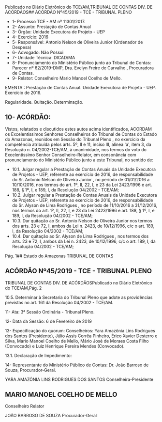 Publicado  no  Diário  Eletrônico do TCE/AM,TRIBUNAL DE CONTAS DIV. DE ACÓRDÃOS## ACÓRDÃO Nº45/2019 - TCE - TRIBUNAL PLENO

- 1- Processo TCE - AM nº 11301/2017.
- 2- Assunto: Prestação de Contas Anual
- 3- Órgão: Unidade Executora de Projeto - UEP
- 4- Exercício: 2016
- 5- Responsável: Antonio Nelson de Oliveira Junior (Ordenador de Despesa)
- 6- Advogado: Não Possui
- 7- Unidade Técnica: DICAD/MA
- 8- Pronunciamento  do  Ministério  Público  junto  ao  Tribunal  de  Contas: Parecer  nº 62/2019-DMP, Dra. Evelyn Freire de Carvalho , Procuradora de Contas.
- 9- Relator: Conselheiro  Mario Manoel Coelho de Mello.

EMENTA : Prestação  de  Contas  Anual.  Unidade Executora de Projeto - UEP. Exercício de 2016.

Regularidade. Quitação. Determinação.

## 10-  ACÓRDÃO:

Vistos, relatados e discutidos estes autos acima identificados, ACORDAM os Excelentíssimos Senhores Conselheiros do Tribunal de Contas do Estado do Amazonas, reunidos em Sessão do Tribunal Pleno , no exercício da competência atribuída pelos arts. 5º, II e 11, inciso III, alínea 'a', item 3, da Resolução n. 04/2002-TCE/AM, à unanimidade, nos termos do voto do Excelentíssimo Senhor Conselheiro-Relator, em consonância com pronunciamento do Ministério Público junto a este Tribunal, no sentido de:

- 10.1. Julgar regular a Prestação de Contas Anuais da Unidade Executora de Projetos - UEP, referente ao exercício de 2016, de responsabilidade do Sr.  Antonio Nelson de Oliveira Junior ,  no  período  de  01/01/2016  a 10/10/2016, nos termos do art. 1º, II, 22, I, e 23 da Lei 2423/1996 e art. 188, § 1º, I, e 189, I, da Resolução 04/2002 - TCE/AM;
- 10.2. Julgar regular a Prestação de Contas Anuais da Unidade Executora de Projetos - UEP, referente ao exercício de 2016, de responsabilidade do Sr. Alyson de Lima Rodrigues , no período de 11/10/2016 a 31/12/2016, nos termos do art. 1º, II, 22, I, e 23 da Lei 2423/1996 e art. 188, § 1º, I, e 189, I, da Resolução 04/2002 - TCE/AM;
- 10.3. Dar quitação ao Sr.  Antonio Nelson de Oliveira Junior nos  termos dos arts. 23 e 72, I, ambos da Lei n. 2423, de 10/12/1996, c/c o art. 189, I, da Resolução 04/2002 - TCE/AM;
- 10.4. Dar quitação ao Sr. Alyson de Lima Rodrigues , nos termos dos arts. 23 e 72, I, ambos da Lei n. 2423, de 10/12/1996, c/c o art. 189, I, da Resolução 04/2002 - TCE/AM;

Pág. 1## Estado do Amazonas TRIBUNAL DE CONTAS

## ACÓRDÃO Nº45/2019 - TCE - TRIBUNAL PLENO

TRIBUNAL DE CONTAS DIV. DE ACÓRDÃOSPublicado  no  Diário  Eletrônico do TCE/AM,Pág. 2

10.5. Determinar à  Secretaria do Tribunal Pleno que adote as providências previstas no art. 161 da Resolução 04/2002 - TCE/AM.

11-  Ata: 3ª Sessão Ordinária - Tribunal Pleno.

12-  Data da Sessão: 6 de Fevereiro de 2019

13-  Especificação  do  quorum: Conselheiros: Yara  Amazônia  Lins  Rodrigues  dos Santos (Presidente), Júlio Assis Corrêa Pinheiro, Érico Xavier Desterro e Silva, Mario Manoel  Coelho  de  Mello,  Mário  José  de  Moraes  Costa  Filho  (Convocado)  e  Luiz Henrique Pereira Mendes (Convocado).

13.1. Declaração de Impedimento:

14-  Representante  do  Ministério  Público  de  Contas: Dr. João  Barroso  de  Souza, Procurador-Geral.

YARA AMAZÔNIA LINS RODRIGUES DOS SANTOS Conselheira-Presidente

## MARIO MANOEL COELHO DE MELLO

Conselheiro Relator

JOÃO BARROSO DE SOUZA Procurador-Geral